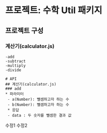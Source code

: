 # 프로젝트: 수학 Util 패키지
## 프로젝트 구성
### 계산기(calculator.js)
	-add
	-subtract
	-multiply
	-divide

	# API
	## 계산기(calculator.js)
	### add
	* 파라미터
	 - a(Number): 뺄셈하고자 하는 수
	 - b(Number): 뺄셈하고자 하는 수
	 * 응답
	 - data : 두 숫자를 뺄셈한 결과 값

수정1
수정2
